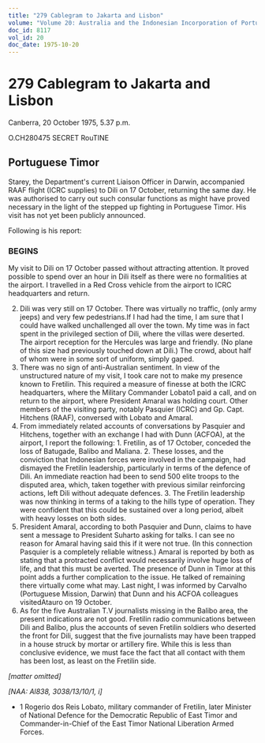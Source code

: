 ```yaml
---
title: "279 Cablegram to Jakarta and Lisbon"
volume: "Volume 20: Australia and the Indonesian Incorporation of Portuguese Timor, 1974-1976"
doc_id: 8117
vol_id: 20
doc_date: 1975-10-20
---
```


# 279 Cablegram to Jakarta and Lisbon

Canberra, 20 October 1975, 5.37 p.m.

O.CH280475 SECRET RouTINE

## Portuguese Timor

Starey, the Department's current Liaison Officer in Darwin, accompanied RAAF flight (ICRC supplies) to Dili on 17 October, returning the same day. He was authorised to carry out such consular functions as might have proved necessary in the light of the stepped up fighting in Portuguese Timor. His visit has not yet been publicly announced.

Following is his report:

### BEGINS

My visit to Dili on 17 October passed without attracting attention. It proved possible to spend over an hour in Dili itself as there were no formalities at the airport. I travelled in a Red Cross vehicle from the airport to ICRC headquarters and return.

  2. Dili was very still on 17 October. There was virtually no traffic, (only army jeeps) and very few pedestrians.If I had had the time, I am sure that I could have walked unchallenged all over the town. My time was in fact spent in the privileged section of Dili, where the villas were deserted. The airport reception for the Hercules was large and friendly. (No plane of this size had previously touched down at Dili.) The crowd, about half of whom were in some sort of uniform, simply gaped.
  3. There was no sign of anti-Australian sentiment. In view of the unstructured nature of my visit, I took care not to make my presence known to Fretilin. This required a measure of finesse at both the ICRC headquarters, where the Military Commander Lobato1 paid a call, and on return to the airport, where President Amaral was holding court. Other members of the visiting party, notably Pasquier (ICRC) and Gp. Capt. Hitchens (RAAF), conversed with Lobato and Amaral.
  4. From immediately related accounts of conversations by Pasquier and Hitchens, together with an exchange I had with Dunn (ACFOA), at the airport, I report the following: 
    1. Fretilin, as of 17 October, conceded the loss of Batugade, Balibo and Maliana.
    2. These losses, and the conviction that Indonesian forces were involved in the campaign, had dismayed the Fretilin leadership, particularly in terms of the defence of Dili. An immediate reaction had been to send 500 elite troops to the disputed area, which, taken together with previous similar reinforcing actions, left Dili without adequate defences.
    3. The Fretilin leadership was now thinking in terms of a taking to the hills type of operation. They were confident that this could be sustained over a long period, albeit with heavy losses on both sides.
  5. President Amaral, according to both Pasquier and Dunn, claims to have sent a message to President Suharto asking for talks. I can see no reason for Amaral having said this if it were not true. (In this connection Pasquier is a completely reliable witness.) Amaral is reported by both as stating that a protracted conflict would necessarily involve huge loss of life, and that this must be averted. The presence of Dunn in Timor at this point adds a further complication to the issue. He talked of remaining there virtually come what may. Last night, I was informed by Carvalho (Portuguese Mission, Darwin) that Dunn and his ACFOA colleagues visitedAtauro on 19 October.
  6. As for the five Australian T.V journalists missing in the Balibo area, the present indications are not good. Fretilin radio communications between Dili and Balibo, plus the accounts of seven Fretilin soldiers who deserted the front for Dili, suggest that the five journalists may have been trapped in a house struck by mortar or artillery fire. While this is less than conclusive evidence, we must face the fact that all contact with them has been lost, as least on the Fretilin side. 



_[matter omitted]_

_[NAA: Al838, 3038/13/10/1, i]_

  * 1 Rogerio dos Reis Lobato, military commander of Fretilin, later Minister of National Defence for the Democratic Republic of East Timor and Commander-in-Chief of the East Timor National Liberation Armed Forces.


